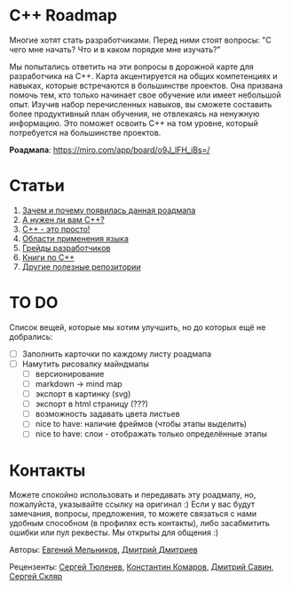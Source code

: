 # C++ Roadmap

Многие хотят стать разработчиками. Перед ними стоят вопросы: "С чего мне начать? Что и в каком порядке мне изучать?"

Мы попытались ответить на эти вопросы в дорожной карте для разработчика на C++. Карта акцентируется на общих компетенциях и навыках, которые встречаются в большинстве проектов. Она призвана помочь тем, кто только начинает свое обучение или имеет небольшой опыт. Изучив набор перечисленных навыков, вы сможете составить более продуктивный план обучения, не отвлекаясь на ненужную информацию. Это поможет освоить C++ на том уровне, который потребуется на большинстве проектов.

**Роадмапа**: https://miro.com/app/board/o9J_lFH_iBs=/

# Статьи

1. [Зачем и почему появилась данная роадмапа](Rationale.md)
1. [А нужен ли вам C++?](SelfIdentification.md)
1. [C++ - это просто!](FunCpp.md)
1. [Области применения языка](AreasOfApplication.md)
1. [Грейды разработчиков](Grades/Overview.md)
1. [Книги по С++](Books.md)
1. [Другие полезные репозитории](ThirdPartyRepositories.md)

# TO DO

Список вещей, которые мы хотим улучшить, но до которых ещё не добрались:

- [ ] Заполнить карточки по каждому листу роадмапа
- [ ] Намутить рисовалку майндмапы
  - [ ] версионирование
  - [ ] markdown -> mind map
  - [ ] экспорт в картинку (svg)
  - [ ] экспорт в html страницу (???)
  - [ ] возможность задавать цвета листьев
  - [ ] nice to have: наличие фреймов (чтобы этапы выделить)
  - [ ] nice to have: слои - отображать только определённые этапы

# Контакты

Можете спокойно использовать и передавать эту роадмапу, но, пожалуйста, указывайте ссылку на оригинал :)
Если у вас будут замечания, вопросы, предложения, то можете связаться с нами удобным способном (в профилях есть контакты), либо засабмитить ошибки или пул реквесты. Мы открыты для общения :)

Авторы:
[Евгений Мельников](https://github.com/salmer),
[Дмитрий Дмитриев](https://github.com/DmitrievDmitriyA)

Рецензенты:
[Сергей Тюленев](https://github.com/marleeeeeey),
[Константин Комаров](https://github.com/MolinRE),
[Дмитрий Савин](https://github.com/SD57),
[Сергей Скляр](https://github.com/SergeiSkliar)

